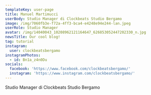```yaml
---
templateKey: user-page
title: Manuel Martimucci
userBody: Studio Manager di Clockbeats Studio Bergamo
image: /img/7060fb3e-f72a-4ff3-bca4-e4248e94e244-lan.jpeg
userRole: Studio Manager
avatar: /img/14040043_10208962121164647_626853052447202330_n.jpg
newsTitle: Our cool blog!
tag: tutorial
instagram:
  user: clockbeatsbergamo
instagramPhotos:
  - id: Bn1a_z4n0Du
socials:
  facebook: 'https://www.facebook.com/clockbeatsbergamo/'
  instagram: 'https://www.instagram.com/clockbeatsbergamo/'
---
```

Studio Manager di Clockbeats Studio Bergamo
